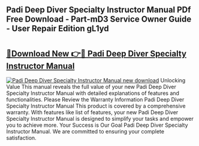 ## Padi Deep Diver Specialty Instructor Manual PDf Free Download - Part-mD3 Service Owner Guide - User Repair Edition gL1yd

# <h2><a href="http://bc52173.oget.top/?id=Padi+Deep+Diver+Specialty+Instructor+Manual">🔗Download New 👉🔴 Padi Deep Diver Specialty Instructor Manual</a></h2>

[![Padi Deep Diver Specialty Instructor Manual new download](https://i.imgur.com/5g1atiW.png)](http://bc52173.oget.top/?id=Padi+Deep+Diver+Specialty+Instructor+Manual)
Unlocking Value This manual reveals the full value of your new Padi Deep Diver Specialty Instructor Manual with detailed explanations of features and functionalities. Please Review the Warranty Information Padi Deep Diver Specialty Instructor Manual This product is covered by a comprehensive warranty. With features like list of features, your new Padi Deep Diver Specialty Instructor Manual is designed to simplify your tasks and empower you to achieve more. Your Success is Our Goal Padi Deep Diver Specialty Instructor Manual. We are committed to ensuring your complete satisfaction.
